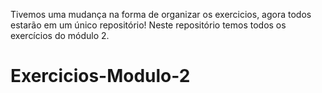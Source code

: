 Tivemos uma mudança na forma de organizar os exercicios, agora todos estarão em um único repositório! 
Neste repositório temos todos os exercícios do módulo 2.
# Exercicios-Modulo-2
